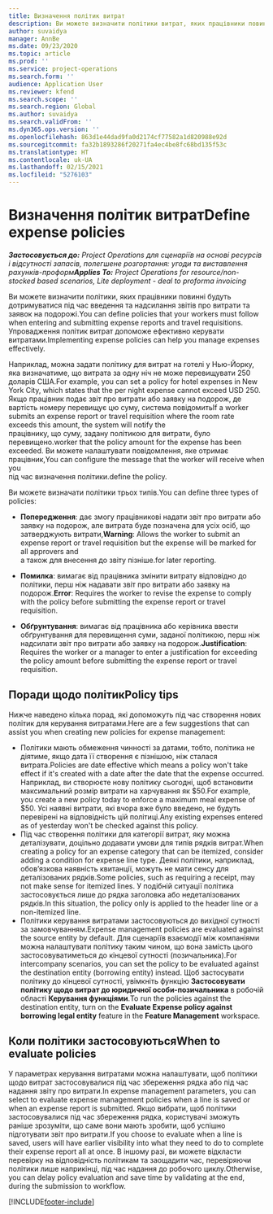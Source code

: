 ```yaml
---
title: Визначення політик витрат
description: Ви можете визначити політики витрат, яких працівники повинні будуть дотримуватися під час введення та надсилання звітів про витрати та заявок на подорожі.
author: suvaidya
manager: AnnBe
ms.date: 09/23/2020
ms.topic: article
ms.prod: ''
ms.service: project-operations
ms.search.form: ''
audience: Application User
ms.reviewer: kfend
ms.search.scope: ''
ms.search.region: Global
ms.author: suvaidya
ms.search.validFrom: ''
ms.dyn365.ops.version: ''
ms.openlocfilehash: 863d1e44dad9fa0d2174cf77582a1d820988e92d
ms.sourcegitcommit: fa32b1893286f20271fa4ec4be8fc68bd135f53c
ms.translationtype: HT
ms.contentlocale: uk-UA
ms.lasthandoff: 02/15/2021
ms.locfileid: "5276103"
---
```

# <a name="define-expense-policies"></a><span data-ttu-id="555c7-103">Визначення політик витрат</span><span class="sxs-lookup"><span data-stu-id="555c7-103">Define expense policies</span></span>

<span data-ttu-id="555c7-104">_**Застосовується до:** Project Operations для сценаріїв на основі ресурсів і відсутності запасів, полегшене розгортання: угоди та виставлення рахунків-проформ_</span><span class="sxs-lookup"><span data-stu-id="555c7-104">_**Applies To:** Project Operations for resource/non-stocked based scenarios, Lite deployment - deal to proforma invoicing_</span></span>

<span data-ttu-id="555c7-105">Ви можете визначити політики, яких працівники повинні будуть дотримуватися під час введення та надсилання звітів про витрати та заявок на подорожі.</span><span class="sxs-lookup"><span data-stu-id="555c7-105">You can define policies that your workers must follow when entering and submitting expense reports and travel requisitions.</span></span>         
<span data-ttu-id="555c7-106">Упровадження політик витрат допоможе ефективно керувати витратами.</span><span class="sxs-lookup"><span data-stu-id="555c7-106">Implementing expense policies can help you manage expenses effectively.</span></span>         

<span data-ttu-id="555c7-107">Наприклад, можна задати політику для витрат на готелі у Нью-Йорку, яка визначатиме, що витрата за одну ніч не може перевищувати 250 доларів США.</span><span class="sxs-lookup"><span data-stu-id="555c7-107">For example, you can set a policy for hotel expenses in New York City, which states that the per night expense cannot exceed USD 250.</span></span>       
<span data-ttu-id="555c7-108">Якщо працівник подає звіт про витрати або заявку на подорож, де вартість номеру перевищує цю суму, система повідомить</span><span class="sxs-lookup"><span data-stu-id="555c7-108">If a worker submits an expense report or travel requisition where the room rate exceeds this amount, the system will notify the</span></span>         
<span data-ttu-id="555c7-109">працівнику, що суму, задану політикою для витрати, було перевищено.</span><span class="sxs-lookup"><span data-stu-id="555c7-109">worker that the policy amount for the expense has been exceeded.</span></span> <span data-ttu-id="555c7-110">Ви можете налаштувати повідомлення, яке отримає працівник,</span><span class="sxs-lookup"><span data-stu-id="555c7-110">You can configure the message that the worker will receive when you</span></span>        
<span data-ttu-id="555c7-111">під час визначення політики.</span><span class="sxs-lookup"><span data-stu-id="555c7-111">define the policy.</span></span>      
        
<span data-ttu-id="555c7-112">Ви можете визначати політики трьох типів.</span><span class="sxs-lookup"><span data-stu-id="555c7-112">You can define three types of policies:</span></span>         
        
- <span data-ttu-id="555c7-113">**Попередження**: дає змогу працівникові надати звіт про витрати або заявку на подорож, але витрата буде позначена для усіх осіб, що затверджують витрати,</span><span class="sxs-lookup"><span data-stu-id="555c7-113">**Warning**: Allows the worker to submit an expense report or travel requisition but the expense will be marked for all approvers and</span></span>         
  <span data-ttu-id="555c7-114">а також для внесення до звіту пізніше.</span><span class="sxs-lookup"><span data-stu-id="555c7-114">for later reporting.</span></span>        

- <span data-ttu-id="555c7-115">**Помилка**: вимагає від працівника змінити витрату відповідно до політики, перш ніж надавати звіт про витрати або заявку на подорож.</span><span class="sxs-lookup"><span data-stu-id="555c7-115">**Error**: Requires the worker to revise the expense to comply with the policy before submitting the expense report or travel requisition.</span></span>        
 
 - <span data-ttu-id="555c7-116">**Обґрунтування**: вимагає від працівника або керівника ввести обґрунтування для перевищення суми, заданої політикою, перш ніж надсилати звіт про витрати або заявку на подорож.</span><span class="sxs-lookup"><span data-stu-id="555c7-116">**Justification**: Requires the worker or a manager to enter a justification for exceeding the policy amount before submitting the expense report or travel requisition.</span></span>        

## <a name="policy-tips"></a><span data-ttu-id="555c7-117">Поради щодо політик</span><span class="sxs-lookup"><span data-stu-id="555c7-117">Policy tips</span></span>
<span data-ttu-id="555c7-118">Нижче наведено кілька порад, які допоможуть під час створення нових політик для керування витратами.</span><span class="sxs-lookup"><span data-stu-id="555c7-118">Here are a few suggestions that can assist you when creating new policies for expense management:</span></span> 

- <span data-ttu-id="555c7-119">Політики мають обмеження чинності за датами, тобто, політика не діятиме, якщо дата її створення є пізнішою, ніж сталася витрата.</span><span class="sxs-lookup"><span data-stu-id="555c7-119">Policies are date effective which means a policy won't take effect if it's created with a date after the date that the expense occurred.</span></span> <span data-ttu-id="555c7-120">Наприклад, ви створюєте нову політику сьогодні, щоб встановити максимальний розмір витрати на харчування як $50.</span><span class="sxs-lookup"><span data-stu-id="555c7-120">For example, you create a new policy today to enforce a maximum meal expense of $50.</span></span> <span data-ttu-id="555c7-121">Усі наявні витрати, які вчора вже було введено, не будуть перевірені на відповідність цій політиці.</span><span class="sxs-lookup"><span data-stu-id="555c7-121">Any existing expenses entered as of yesterday won't be checked against this policy.</span></span>
- <span data-ttu-id="555c7-122">Під час створення політики для категорії витрат, яку можна деталізувати, доцільно додавати умови для типів рядків витрат.</span><span class="sxs-lookup"><span data-stu-id="555c7-122">When creating a policy for an expense category that can be itemized, consider adding a condition for expense line type.</span></span> <span data-ttu-id="555c7-123">Деякі політики, наприклад, обов’язкова наявність квитанції, можуть не мати сенсу для деталізованих рядків.</span><span class="sxs-lookup"><span data-stu-id="555c7-123">Some policies, such as requiring a receipt, may not make sense for itemized lines.</span></span> <span data-ttu-id="555c7-124">У подібній ситуації політика застосовується лише до рядка заголовка або недеталізованих рядків.</span><span class="sxs-lookup"><span data-stu-id="555c7-124">In this situation, the policy only is applied to the header line or a non-itemized line.</span></span> 
- <span data-ttu-id="555c7-125">Політики керування витратами застосовуються до вихідної сутності за замовчуванням.</span><span class="sxs-lookup"><span data-stu-id="555c7-125">Expense management policies are evaluated against the source entity by default.</span></span> <span data-ttu-id="555c7-126">Для сценаріїв взаємодії між компаніями можна налаштувати політику таким чином, що вона замість цього застосовуватиметься до кінцевої сутності (позичальника).</span><span class="sxs-lookup"><span data-stu-id="555c7-126">For intercompany scenarios, you can set the policy to be evaluated against the destination entity (borrowing entity) instead.</span></span> <span data-ttu-id="555c7-127">Щоб застосувати політику до кінцевої сутності, увімкніть функцію **Застосовувати політику щодо витрат до юридичної особи-позичальника** в робочій області **Керування функціями**.</span><span class="sxs-lookup"><span data-stu-id="555c7-127">To run the policies against the destination entity, turn on the **Evaluate Expense policy against borrowing legal entity** feature in the **Feature Management** workspace.</span></span>

## <a name="when-to-evaluate-policies"></a><span data-ttu-id="555c7-128">Коли політики застосовуються</span><span class="sxs-lookup"><span data-stu-id="555c7-128">When to evaluate policies</span></span>

<span data-ttu-id="555c7-129">У параметрах керування витратами можна налаштувати, щоб політики щодо витрат застосовувалися під час збереження рядка або під час надання звіту про витрати.</span><span class="sxs-lookup"><span data-stu-id="555c7-129">In expense management parameters, you can select to evaluate expense management policies when a line is saved or when an expense report is submitted.</span></span> <span data-ttu-id="555c7-130">Якщо вибрати, щоб політики застосовувалися під час збереження рядка, користувачі зможуть раніше зрозуміти, що саме вони мають зробити, щоб успішно підготувати звіт про витрати.</span><span class="sxs-lookup"><span data-stu-id="555c7-130">If you choose to evaluate when a line is saved, users will have earlier visibility into what they need to do to complete their expense report all at once.</span></span> <span data-ttu-id="555c7-131">В іншому разі, ви можете відкласти перевірку на відповідність політикам та заощадити час, перевіряючи політики лише наприкінці, під час надання до робочого циклу.</span><span class="sxs-lookup"><span data-stu-id="555c7-131">Otherwise, you can delay policy evaluation and save time by validating at the end, during the submission to workflow.</span></span>


[!INCLUDE[footer-include](../includes/footer-banner.md)]